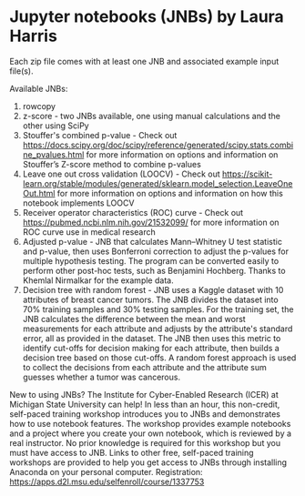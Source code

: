 # Jupyter notebooks (JNBs) by Laura Harris
Each zip file comes with at least one JNB and associated example input file(s).

Available JNBs:
1) rowcopy
2) z-score - two JNBs available, one using manual calculations and the other using SciPy
3) Stouffer's combined p-value - Check out https://docs.scipy.org/doc/scipy/reference/generated/scipy.stats.combine_pvalues.html for more information on options and information on Stouffer’s Z-score method to combine p-values
5) Leave one out cross validation (LOOCV) - Check out https://scikit-learn.org/stable/modules/generated/sklearn.model_selection.LeaveOneOut.html for more information on options and information on how this notebook implements LOOCV
6) Receiver operator characteristics (ROC) curve - Check out https://pubmed.ncbi.nlm.nih.gov/21532099/ for more information on ROC curve use in medical research
7) Adjusted p-value - JNB that calculates Mann–Whitney U test statistic and p-value, then uses Bonferroni correction to adjust the p-values for multiple hypothesis testing. The program can be converted easily to perform other post-hoc tests, such as Benjamini Hochberg. Thanks to Khemlal Nirmalkar for the example data.
8) Decision tree with random forest - JNB uses a Kaggle dataset with 10 attributes of breast cancer tumors. The JNB divides the dataset into 70% training samples and 30% testing samples. For the training set, the JNB calculates the difference between the mean and worst measurements for each attribute and adjusts by the attribute's standard error, all as provided in the dataset. The JNB then uses this metric to identify cut-offs for decision making for each attribute, then builds a decision tree based on those cut-offs. A random forest approach is used to collect the decisions from each attribute and the attribute sum guesses whether a tumor was cancerous.

New to using JNBs? The Institute for Cyber-Enabled Research (ICER) at Michigan State University can help! In less than an hour, this non-credit, self-paced training workshop introduces you to JNBs and demonstrates how to use notebook features. The workshop provides example notebooks and a project where you create your own notebook, which is reviewed by a real instructor. No prior knowledge is required for this workshop but you must have access to JNB. Links to other free, self-paced training workshops are provided to help you get access to JNBs through installing Anaconda on your personal computer. Registration: https://apps.d2l.msu.edu/selfenroll/course/1337753
